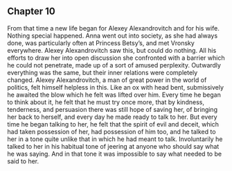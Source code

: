 ## Chapter 10


From that time a new life began for Alexey Alexandrovitch and for his
wife. Nothing special happened. Anna went out into society, as she had
always done, was particularly often at Princess Betsy’s, and met Vronsky
everywhere. Alexey Alexandrovitch saw this, but could do nothing. All
his efforts to draw her into open discussion she confronted with a
barrier which he could not penetrate, made up of a sort of amused
perplexity. Outwardly everything was the same, but their inner relations
were completely changed. Alexey Alexandrovitch, a man of great power in
the world of politics, felt himself helpless in this. Like an ox with
head bent, submissively he awaited the blow which he felt was lifted
over him. Every time he began to think about it, he felt that he must
try once more, that by kindness, tenderness, and persuasion there was
still hope of saving her, of bringing her back to herself, and every day
he made ready to talk to her. But every time he began talking to her, he
felt that the spirit of evil and deceit, which had taken possession of
her, had possession of him too, and he talked to her in a tone quite
unlike that in which he had meant to talk. Involuntarily he talked to
her in his habitual tone of jeering at anyone who should say what he was
saying. And in that tone it was impossible to say what needed to be said
to her.



